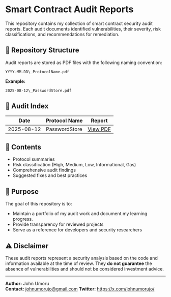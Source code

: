# Smart Contract Audit Reports

This repository contains my collection of smart contract security audit reports. Each audit documents identified vulnerabilities, their severity, risk classifications, and recommendations for remediation.

## 📂 Repository Structure
Audit reports are stored as PDF files with the following naming convention:

```
YYYY-MM-DD\_ProtocolName.pdf
```

**Example:**
```
2025-08-12\_PasswordStore.pdf
```
## 📑 Audit Index

| Date       | Protocol Name | Report                                   |
| ---------- | ------------- | ---------------------------------------- |
| 2025-08-12 | PasswordStore | [View PDF](2025-08-12_PasswordStore.pdf) |

## 📜 Contents
- Protocol summaries
- Risk classification (High, Medium, Low, Informational, Gas)
- Comprehensive audit findings
- Suggested fixes and best practices

## 📌 Purpose
The goal of this repository is to:
- Maintain a portfolio of my audit work and document my learning progress.
- Provide transparency for reviewed projects
- Serve as a reference for developers and security researchers

## ⚠️ Disclaimer
These audit reports represent a security analysis based on the code and information available at the time of review. They **do not guarantee** the absence of vulnerabilities and should not be considered investment advice.

---

**Author:** John Umoru  
**Contact:** johnumorujo@gmail.com
**Twitter:** https://x.com/johnumorujo/



